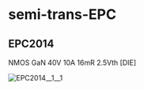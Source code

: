 # semi-trans-EPC

## EPC2014
NMOS GaN 40V 10A 16mR 2.5Vth [DIE]

![EPC2014__1__1](/preview/images/semi-trans-EPC__EPC2014__1__1.png?raw=true) 

